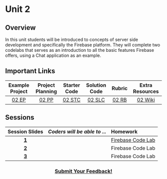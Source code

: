 # Unit 2

## Overview

In this unit students will be introduced to concepts of server side development
and specifically the Firebase platform. They will complete two codelabs that
serves as an introduction to all the basic features Firebase offers, using a
Chat application as an example.

## Important Links
| Example Project | Project Planning |  Starter Code | Solution Code  | Rubric | Extra Resources |
|:-------:|:-------:|:-------:|:-------:|:-------:|:-------:|
|[02 EP]()|[02 PP]() |[02 STC]() |[02 SLC](https://github.com/firebase/friendlychat-web) | [02 RB]() | [02 Wiki]()|

## Sessions 
|Session Slides|*Coders will be able to ...*|Homework|
|:-------:|-------|:-------|
|[**1**](https://docs.google.com/presentation/d/1m74bHyWMH1x8MROgSYfx8MNEm5n3FJK96W2H_N-MS3U/edit#slide=id.g1e220fa94a_0_26)| |[Firebase Code Lab](https://codelabs.developers.google.com/codelabs/firebase-web/#2)|
|[**2**](https://docs.google.com/presentation/d/1m74bHyWMH1x8MROgSYfx8MNEm5n3FJK96W2H_N-MS3U/edit#slide=id.g1f587f6424_5_5)| |Firebase Code Lab|
|[**3**](https://docs.google.com/presentation/d/1m74bHyWMH1x8MROgSYfx8MNEm5n3FJK96W2H_N-MS3U/edit#slide=id.g1e220fa94a_0_4)| |Firebase Code Lab|

<h3 align="center"><a href="https://docs.google.com/forms/d/e/1FAIpQLSfz_Bouj3es20oVY-eS6ivdOSWcuideOEChKt5E2XVEFfdiIg/viewform">Submit Your Feedback!</a></h3>
